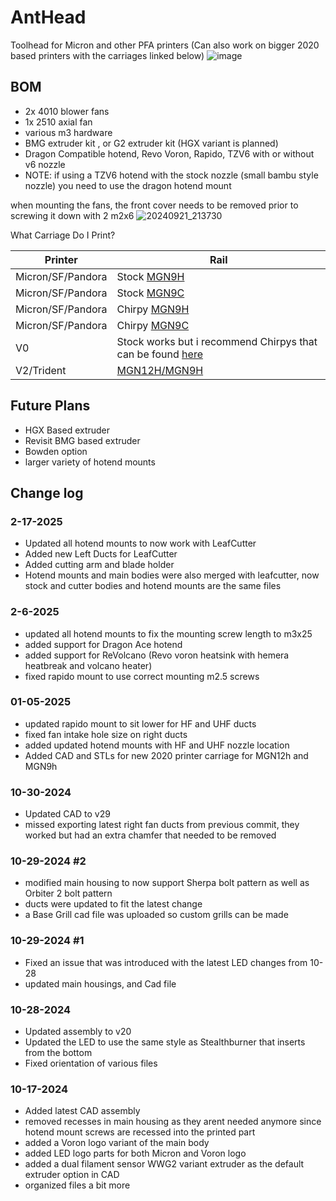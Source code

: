 # AntHead
Toolhead for Micron and other PFA printers (Can also work on bigger 2020 based printers with the carriages linked below)
![image](https://github.com/user-attachments/assets/46479fa7-f2ea-4e98-a73c-22cb5ffeb9c2)

## BOM 
* 2x 4010 blower fans 
* 1x 2510 axial fan 
* various m3 hardware 
* BMG extruder kit , or G2 extruder kit (HGX variant is planned)
* Dragon Compatible hotend, Revo Voron, Rapido, TZV6 with or without v6 nozzle
* NOTE: if using a TZV6 hotend with the stock nozzle (small bambu style nozzle) you need to use the dragon hotend mount


when mounting the fans, the front cover needs to be removed prior to screwing it down with 2 m2x6 
![20240921_213730](https://github.com/user-attachments/assets/ab1f8089-46a0-4112-9aae-a728964323fd)

What Carriage Do I Print?


Printer  | Rail 
 ----|----|
Micron/SF/Pandora | Stock [MGN9H](https://github.com/PrintersForAnts/Micron/blob/main/STLs/Gantry/Toolhead/MiniSB/MiniSB_x_carriage_MGN9H_x1.stl) | 
Micron/SF/Pandora | Stock [MGN9C](https://github.com/PrintersForAnts/Micron/blob/main/STLs/Gantry/Toolhead/MiniSB/miniSB_x_carriage_x1.stl) |
Micron/SF/Pandora | Chirpy  [MGN9H](https://github.com/chirpy2605/voron/blob/main/general/Alternative_Voron_Mounts/Modified_Mounts/Micron_Pandora/STLs/X_Carriage_MGN9H_Micron_Long.stl)
Micron/SF/Pandora | Chirpy [MGN9C](https://github.com/chirpy2605/voron/blob/main/general/Alternative_Voron_Mounts/Modified_Mounts/Micron_Pandora/STLs/X_Carriage_MGN9C_Micron_Long.stl)
V0 | Stock works but i recommend Chirpys that can be found [here](https://github.com/chirpy2605/voron/blob/main/general/Alternative_Voron_Mounts/Modified_Mounts/v0.2) 
V2/Trident | [MGN12H/MGN9H](https://github.com/PrintersForAnts/AntHead/tree/main/STLs/2020_Carriage)




## Future Plans ##
* HGX Based extruder
* Revisit BMG based extruder
* Bowden option
* larger variety of hotend mounts

## Change log ##

### 2-17-2025
* Updated all hotend mounts to now work with LeafCutter 
* Added new Left Ducts for LeafCutter
* Added cutting arm and blade holder
* Hotend mounts and main bodies were also merged with leafcutter, now stock and cutter bodies and hotend mounts are the same files 

### 2-6-2025
* updated all hotend mounts to fix the mounting screw length to m3x25
* added support for Dragon Ace hotend
* added support for ReVolcano (Revo voron heatsink with hemera heatbreak and volcano heater)
* fixed rapido mount to use correct mounting m2.5 screws 

### 01-05-2025
* updated rapido mount to sit lower for HF and UHF ducts
* fixed fan intake hole size on right ducts
* added updated hotend mounts with HF and UHF nozzle location
* Added CAD and STLs for new 2020 printer carriage for MGN12h and MGN9h
 
###

### 10-30-2024
* Updated CAD to v29
* missed exporting latest right fan ducts from previous commit, they worked but had an extra chamfer that needed to be removed  

### 10-29-2024 #2
* modified main housing to now support Sherpa bolt pattern as well as Orbiter 2 bolt pattern
* ducts were updated to fit the latest change
* a Base Grill cad file was uploaded so custom grills can be made 

### 10-29-2024 #1
* Fixed an issue that was introduced with the latest LED changes from 10-28
* updated main housings, and Cad file

### 10-28-2024
* Updated assembly to v20
* Updated the LED to use the same style as Stealthburner that inserts from the bottom 
* Fixed orientation of various files 

### 10-17-2024
* Added latest CAD assembly
* removed recesses in main housing as they arent needed anymore since hotend mount screws are recessed into the printed part
* added a Voron logo variant of the main body 
* added LED logo parts for both Micron and Voron logo 
* added a dual filament sensor WWG2 variant extruder as the default extruder option in CAD 
* organized files a bit more
